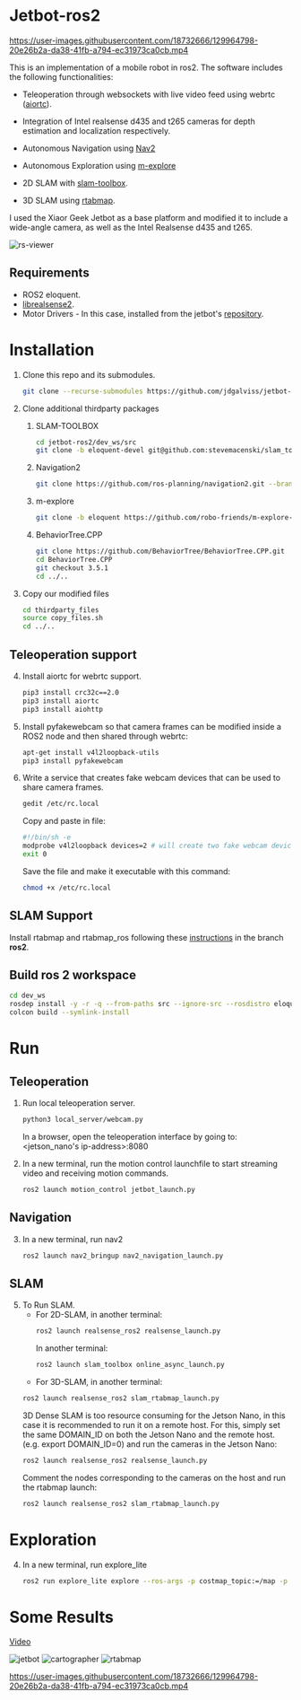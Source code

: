 # Jetbot-ros2
[image1]: imgs/jetbot.png "jetbot"
[image2]: imgs/cartographer.gif "2D"
[image3]: imgs/rtabmap.gif "rtabmap"
[image4]: imgs/jetbot.gif "jetbot_gif"


https://user-images.githubusercontent.com/18732666/129964798-20e26b2a-da38-41fb-a794-ec31973ca0cb.mp4


This is an implementation of a mobile robot in ros2. The software includes the following functionalities:

* Teleoperation through websockets with live video feed using webrtc ([aiortc](https://github.com/aiortc/aiortc)).

* Integration of Intel realsense d435 and t265 cameras for depth estimation and localization respectively.

* Autonomous Navigation using [Nav2](https://github.com/ros-planning/navigation2)

* Autonomous Exploration using [m-explore](https://github.com/robo-friends/m-explore-ros2)

* 2D SLAM with [slam-toolbox](https://github.com/SteveMacenski/slam_toolbox).

* 3D SLAM using [rtabmap](https://github.com/introlab/rtabmap).

I used the Xiaor Geek Jetbot as a base platform and modified it to include a wide-angle camera, as well as the Intel Realsense d435 and t265.

![rs-viewer][image1]

## Requirements
* ROS2 eloquent.
* [librealsense2](https://github.com/IntelRealSense/librealsense/blob/master/doc/distribution_linux.md).
* Motor Drivers - In this case, installed from the jetbot's [repository](https://github.com/NVIDIA-AI-IOT/jetbot/).

# Installation
<!-- 0. Dependencies:
    ```bash

        sudo apt install ros-eloquent-navigation2
        sudo apt install ros-eloquent-nav2-bringup

    ``` -->
1. Clone this repo and its submodules.
    ```bash
    git clone --recurse-submodules https://github.com/jdgalviss/jetbot-ros2.git
    ```

2. Clone additional thirdparty packages
    1. SLAM-TOOLBOX
        ```bash
        cd jetbot-ros2/dev_ws/src
        git clone -b eloquent-devel git@github.com:stevemacenski/slam_toolbox.git 
        ```

    2. Navigation2
        ```bash
        git clone https://github.com/ros-planning/navigation2.git --branch eloquent-devell
        ```

    3. m-explore
        ```bash
        git clone -b eloquent https://github.com/robo-friends/m-explore-ros2.git
        ```

    4. BehaviorTree.CPP
        ```bash
        git clone https://github.com/BehaviorTree/BehaviorTree.CPP.git
        cd BehaviorTree.CPP
        git checkout 3.5.1
        cd ../..
        ```

3. Copy our modified files
    ```bash
    cd thirdparty_files
    source copy_files.sh
    cd ../..
    ```
    <!-- colcon build --packages-select motion_control -->


## Teleoperation support
4. Install aiortc for webrtc support.
    ```bash
    pip3 install crc32c==2.0
    pip3 install aiortc
    pip3 install aiohttp
    ```

5. Install pyfakewebcam so that camera frames can be modified inside a ROS2 node and then shared through webrtc:
    ```bash
    apt-get install v4l2loopback-utils
    pip3 install pyfakewebcam
    ```

6. Write a service that creates fake webcam devices that can be used to share camera frames.
    ```bash
    gedit /etc/rc.local
    ```
    Copy and paste in file:
    ```bash
    #!/bin/sh -e
    modprobe v4l2loopback devices=2 # will create two fake webcam devices
    exit 0
    ```
    Save the file and make it executable with this command:
    ```bash
    chmod +x /etc/rc.local
    ```
## SLAM Support
 Install rtabmap and rtabmap_ros following these [instructions](https://github.com/introlab/rtabmap_ros/tree/ros2#rtabmap_ros) in the branch **ros2**.

## Build ros 2 workspace
```bash
cd dev_ws
rosdep install -y -r -q --from-paths src --ignore-src --rosdistro eloquent
colcon build --symlink-install
```


# Run
## Teleoperation
1. Run local teleoperation server.
    ```bash
    python3 local_server/webcam.py
    ```
    In a browser, open the teleoperation interface by going to: <jetson_nano's ip-address>:8080

2. In a new terminal, run the motion control launchfile to start streaming video and receiving motion commands.
    ```bash
    ros2 launch motion_control jetbot_launch.py
    ```
## Navigation
3. In a new terminal, run nav2
    ```bash
    ros2 launch nav2_bringup nav2_navigation_launch.py
    ```

## SLAM
5. To Run SLAM.
    * For 2D-SLAM, in another terminal:
        ```bash
        ros2 launch realsense_ros2 realsense_launch.py
        ```
        In another terminal:
        ```bash
        ros2 launch slam_toolbox online_async_launch.py
        ```
    * For 3D-SLAM, in another terminal:
    ```bash
    ros2 launch realsense_ros2 slam_rtabmap_launch.py
    ```
    3D Dense SLAM is too resource consuming for the Jetson Nano, in this case it is recommended to run it on a remote host. For this, simply set the same DOMAIN_ID on both the Jetson Nano and the remote host. (e.g. export DOMAIN_ID=0) and run the cameras in the Jetson Nano:
    ```bash
    ros2 launch realsense_ros2 realsense_launch.py
    ```
    Comment the nodes corresponding to the cameras on the host and run the rtabmap launch:
    ```bash
    ros2 launch realsense_ros2 slam_rtabmap_launch.py
    ```

# Exploration
4. In a new terminal, run explore_lite
    ```bash
    ros2 run explore_lite explore --ros-args -p costmap_topic:=/map -p visualize:=true -p use_sim_time:=false -p min_frontier_size:=0.4 -p planner_frequency:=0.5
    ```
# Some Results
[Video](https://youtu.be/T4csWliWSWs)

![jetbot][image4]
![cartographer][image2]
![rtabmap][image3]

https://user-images.githubusercontent.com/18732666/129964798-20e26b2a-da38-41fb-a794-ec31973ca0cb.mp4

<!-- sudo apt-key adv --keyserver keyserver.ubuntu.com --recv-key F6E65AC044F831AC80A06380C8B3A55A6F3EFCDE || sudo apt-key adv --keyserver hkp://keyserver.ubuntu.com:80 --recv-key F6E65AC044F831AC80A06380C8B3A55A6F3EFCDE -->


